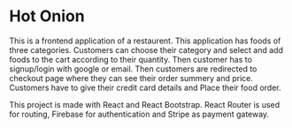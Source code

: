 # Hot Onion

This is a frontend application of a restaurent. This application has foods of three categories. Customers can choose their category and select and add foods to the cart according to their quantity. Then customer has to signup/login with google or email. Then customers are redirected to checkout page where they can see their order summery and price. Customers have to give their credit card details and Place their food order.

This project is made with React and React Bootstrap. React Router is used for routing, Firebase for authentication and Stripe as payment gateway.